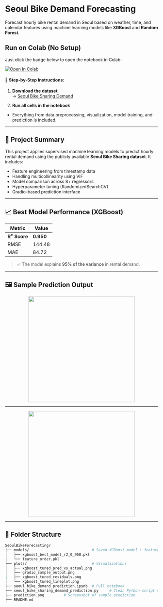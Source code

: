 # Seoul Bike Demand Forecasting

Forecast hourly bike rental demand in Seoul based on weather, time, and calendar features using machine learning models like **XGBoost** and **Random Forest**.

## Run on Colab (No Setup)

Just click the badge below to open the notebook in Colab:

[![Open In Colab](https://colab.research.google.com/assets/colab-badge.svg)](https://colab.research.google.com/github/iam-vsr/seoul_bike_prediction/blob/main/seoul_bike_demand_prediction.ipynb)

#### 🔽 Step-by-Step Instructions:

1. **Download the dataset**  
   → [Seoul Bike Sharing Demand](https://github.com/iam-vsr/seoul_bike_prediction/blob/main/SeoulBikeData.csv)

2.  **Run all cells in the notebook**  
   - Everything from data preprocessing, visualization, model training, and prediction is included.

---

## 📌 Project Summary

This project applies supervised machine learning models to predict hourly rental demand using the publicly available **Seoul Bike Sharing dataset**. It includes:

- Feature engineering from timestamp data
- Handling multicollinearity using VIF
- Model comparison across 8+ regressors
- Hyperparameter tuning (RandomizedSearchCV)
- Gradio-based prediction interface

---

## 📈 Best Model Performance (XGBoost)

| Metric | Value |
|--------|--------|
| **R² Score** | **0.950** |
| RMSE | 144.48 |
| MAE  | 84.72 |

> ✅ The model explains **95% of the variance** in rental demand.

---

## 🖼️ Sample Prediction Output

<p align="center">
  <img src="data.png" width="350"/>
</p>

---

<p align="center">
  <img src="predictions.png" width="350"/>
</p>

---

## 📁 Folder Structure

```bash
SeoulBikeForecasting/
├── models/                             # Saved XGBoost model + feature order
│   ├── xgboost_best_model_r2_0_950.pkl
│   └── feature_order.pkl
├── plots/                              # Visualizations
│   ├── xgboost_tuned_pred_vs_actual.png
│   ├── gradio_sample_output.png  
|   ├── xgboost_tuned_residuals.png
│   └── xgboost_tuned_lineplot.png   
├── seoul_bike_demand_prediction.ipynb  # Full notebook
├── seoul_bike_sharing_demand_prediction.py     # Clean Python script version
├── prediction.png         # Screenshot of sample prediction
├── README.md

